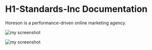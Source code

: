 # H1-Standards-Inc Documentation

Horeson is a performance-driven online marketing agency. 

![my screenshot](./assets/css/images/Horiseon-1)

![my screenshot](./assets/css/images/Horiseon-2)